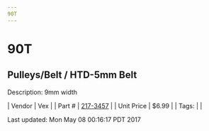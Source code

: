 ```yaml
---
90T
---
```

# 90T
## Pulleys/Belt / HTD-5mm Belt
Description: 	9mm width 

| Vendor | Vex | 
| Part # | [217-3457](http://www.vexrobotics.com/vexpro/motion/belts-and-pulleys/htdbelts9.html) | 
| Unit Price | $6.99 | 
| Tags: |  | 

Last updated: Mon May 08 00:16:17 PDT 2017